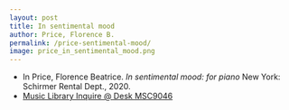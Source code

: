 ```yaml
---
layout: post
title: In sentimental mood
author: Price, Florence B.
permalink: /price-sentimental-mood/
image: price_in_sentimental_mood.png
---
```


- In Price, Florence Beatrice. *In sentimental mood: for piano* New York: Schirmer Rental Dept., 2020.
- <a href="https://tufts-primo.hosted.exlibrisgroup.com/permalink/f/bnf7qa/01TUN_ALMA21257856330003851" target="_blank">Music Library Inquire @ Desk MSC9046</a>
